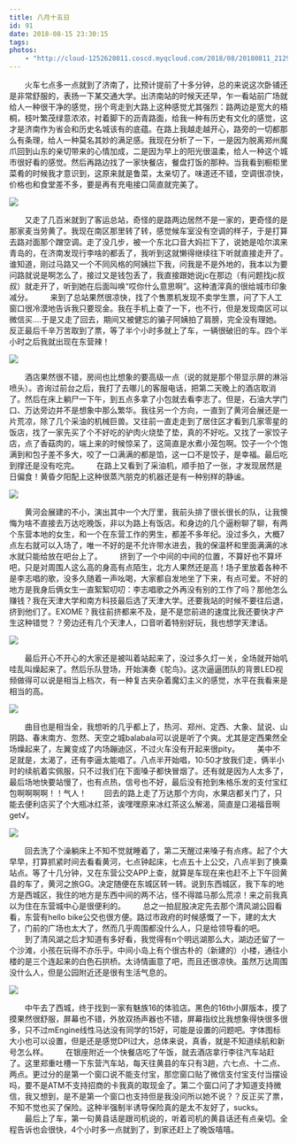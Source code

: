 ```yaml
---
title: 八月十五日
id: 91
date: 2018-08-15 23:30:15
tags:
photos:
    - "http://cloud-1252628011.coscd.myqcloud.com/2018/08/20180811_212958.jpg"
---
```

　　火车七点多一点就到了济南了，比预计提前了十多分钟，总的来说这次卧铺还是非常舒服的，表扬一下某交通大学。出济南站的时候天还早，乍一看站前广场就给人一种很干净的感觉，拐个弯走到大路上这种感觉尤其强烈：路两边是宽大的梧桐，枝叶繁茂绿意浓浓，衬着脚下的沥青路面，给我一种有历史有文化的感觉，这才是济南作为省会和历史名城该有的底蕴。在路上我越走越开心，路旁的一切都那么有条理，给人一种莫名其妙的满足感。我现在分析了一下，一是因为脱离郑州魔爪回到山东的亲切带来的心情加成，二是因为早上的阳光很温柔，给人一种这个城市很好看的感觉。然后再路边找了一家快餐店，餐盘打饭的那种。当我看到橱柜里菜肴的时候我才意识到，这原来就是鲁菜，太亲切了。味道还不错，空调很凉快，价格也和食堂差不多，要是再有充电接口简直就完美了。

![](http://cloud-1252628011.coscd.myqcloud.com/2018/08/20180811_071803.jpg)

　　又走了几百米就到了客运总站，奇怪的是路两边居然不是一家的，更奇怪的是那家麦当劳黄了。我现在南区那里转了转，感觉候车室没有空调的样子，于是打算去路对面那个蹭空调。走了没几步，被一个东北口音大妈拦下了，说她是哈尔滨来青岛的，在济南发现行李啥的都丢了，我听到这就懒得继续往下听就直接走开了。谁知道，刚过马路又一个不同风格的阿姨拦下我，问我是不是外地的，我本以为要问路就说是啊怎么了，接过又是钱包丢了，我直接跟她说jc在那边（有问题找jc叔叔）就走开了，听到她在后面叫唤“哎你什么意思啊”。这种渣滓真的很给城市印象减分。
　　来到了总站果然很凉快，找了个售票机发现不卖学生票，问了下人工窗口很冷漠地告诉我只要现金。我在手机上查了一下，也不行，但是发现南区可以微信买....于是又走了回去，期间又被健忘的骗子阿姨拍了肩膀，完全没有理她。反正最后千辛万苦取到了票，等了半个小时多就上了车，一辆很破旧的车。四个半小时之后我就出现在东营辣！

![](http://cloud-1252628011.coscd.myqcloud.com/2018/08/20180811_182926.jpg)

　　酒店果然很不错，房间也比想象的要高级一点（说的就是那个带显示屏的淋浴喷头）。咨询过前台之后，我打了去哪儿的客服电话，把第二天晚上的酒店取消了。然后在床上躺尸一下午，到五点多拿了小包就去看李志了。但是，石油大学门口、万达旁边并不是想象中那么繁华。我往另一个方向，一直到了黄河会展还是一片荒凉，除了几个采油的机械巨兽。又往前一直走走到了居住区才看到几家零星的饭店，找了一家先买了个不好吃的驴肉火烧垫了垫，真的不好吃。又找了一家饺子店，点了香菇肉的，端上来的时候惊呆了，这简直是水煮小笼包啊。饺子一个个饱满到和包子差不多大，咬了一口满满的都是馅，这一口不是饺子，是幸福。最后吃到撑还是没有吃完。
　　在路上又看到了采油机，顺手拍了一张，才发现居然是日偏食！黄昏夕阳配上这种很蒸汽朋克的机器还是有一种别样的静谧。

![](http://cloud-1252628011.coscd.myqcloud.com/2018/08/20180811_183311.jpg)

　　黄河会展建的不小，演出其中一个大厅里，我前头排了很长很长的队，让我懊悔为啥不直接去万达吃晚饭，非以为路上有饭店。和身边的几个逼粉聊了聊，有两个东营本地的女生，和一个在东营工作的男生，都差不多年纪。没过多久，大概7点左右就可以入场了，唯一不好的是不允许带水进去，我的保温杯和里面满满的冰水就只能给放在吧台上了。
　　挤到了一个中间的中间的位置，不算好也不算坏吧，只是对周围人这么高的身高有点陌生，北方人果然还是高！场子里放着各种不是李志唱的歌，没多久随着一声吆喝，大家都自发地坐了下来，有点可爱。不好的地方是我身后俩女生一直絮絮叨叨：李志唱歌之外再没有别的工作了吗？那他怎么赚钱？我在天津大学和南方科技最后选了天津大学。还要我站的时候不要往后退，挤到他们了。EXOME？我往前挤都来不及，是不是您前进的速度比我还要快才产生这种错觉？？旁边还有几个天津人，口音听着特别好玩，我也想学天津话。

![](http://cloud-1252628011.coscd.myqcloud.com/2018/08/20180811_202806.jpg)

　　最后开心不开心的大家还是被叫着站起来了，没过多久灯一关，全场就开始叽哇乱叫燥起来了。然后乐队登场，开始演奏《鸵鸟》。这次逼逼团队的背景LED视频做得可以说是相当上档次，有一种复古夹杂着魔幻主义的感觉，水平在我看来是相当的高。

![](http://cloud-1252628011.coscd.myqcloud.com/2018/08/20180811_205918.jpg)

　　曲目也是相当全，我想听的几乎都上了，热河、郑州、定西、大象、鼠说、山阴路、春末南方、忽然、天空之城balabala可以说是听了个爽。尤其是定西果然全场燥起来了，左翼变成了内场蹦迪区，不过火车没有开起来很pity。
　　美中不足就是，太渴了，还有李逼太能唱了。八点半开始唱，10:50才放我们走，俩半小时的续航着实佩服，只不过我们在下面嗓子都快冒烟了。还有就是因为人太多了，最后场地快要站慢了，也有点热，信号也不好，最后没有抢到朱格乐发的支付宝红包啊啊啊啊！！气人！
　　回去的路上走了万达那个方向，水果店都关门了，只能去便利店买了个大瓶冰红茶，诶嘿嘿原来冰红茶这么解渴，简直是口渴福音啊get√。

![](http://cloud-1252628011.coscd.myqcloud.com/2018/08/20180811_220318.jpg)

　　回去洗了个澡躺床上不知不觉就睡着了，第二天醒过来嗓子有点疼。起了个大早早，打算抓紧时间去看看黄河，七点钟起床，七点五十上公交，八点半到了换乘站点。等了十几分钟，又在东营公交APP上查，就算是车现在来也赶不上下午回黄县的车了，黄河之旅GG。决定随便在东城区转一转。说到东西城区，我下车的地方是西城区，我住的地方是东西中间的两不沾，怪不得踏马那么荒凉！来之前我真以为住在东营城中心是很便利的。
　　总之一拍屁股决定先去那个清风湖公园看看，东营有hello bike公交也很方便。路过市政府的时候感慨了一下，建的太大了，门前的广场也太大了，然而几乎周围都没什么人，只是给领导看的吧。
　　到了清风湖之后才知道有多好看，我觉得有n个明远湖那么大，湖边还留了一个沙滩，小孩在玩得不亦乐乎。中间小岛上有个很古朴的（新建的）小楼，通往小楼的是三个连起来的白色石拱桥。太诗情画意了吧，而且还很凉快。虽然万达周围没什么人，但是公园附近还是很有生活气息的。

![](http://cloud-1252628011.coscd.myqcloud.com/2018/08/20180812_094956.jpg)

　　中午去了西城，终于找到一家有魅族16的体验店。黑色的16th小屏版本，摸了摸果然很舒服，屏幕也不错，外放双扬声器也不错，屏幕指纹比我想象得快很多很多，只不过mEngine线性马达没有同学的15好，可能是设置的问题吧。字体图标大小也可以设置，但是还是感觉DPI过大，总体来说，真香，就是不知道续航和新号怎么样。
　　在银座附近一个快餐店吃了午饭，就去酒店拿行李往汽车站赶了。这里郑重吐槽一下东营汽车站，每天往黄县的车只有3趟，六七点、十二点、两点。更过分的是第一个窗口说不能支付宝，那您窗口贴了微信支付宝支付当摆设吗，要不是ATM不支持招商的卡我真的取现金了。第二个窗口问了才知道支持微信，我又想到，是不是第一个窗口也支持但是我没问所以她不说？？反正买了票，不知不觉也买了保险。这种半强制半诱导保险真的是太不友好了，sucks。
　　最后上了车，第一句黄县话是跟司机说的，听着司机的黄县话还有点亲切。全程告诉也会很快，4个小时多一点就到了，到家还赶上了晚饭嘻嘻。



